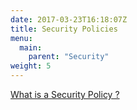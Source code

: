 ```yaml
---
date: 2017-03-23T16:18:07Z
title: Security Policies
menu:
  main:
    parent: "Security"
weight: 5 
---
```


[What is a Security Policy ?][1]

[1]: /docs/concepts/what-is-a-security-policy/
